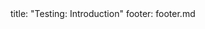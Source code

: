 <frontmatter>
title: "Testing: Introduction"
footer: footer.md
</frontmatter>

<include src="container-inPage-asFlat.md" boilerplate />